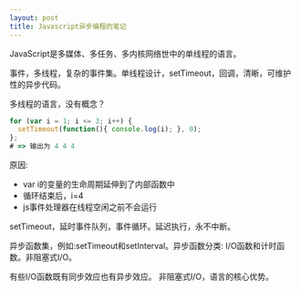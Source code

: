 ```yaml
---
layout: post
title: Javascript异步编程的笔记
---
```

JavaScript是多媒体、多任务、多内核网络世中的单线程的语言。

事件，多线程，复杂的事件集。单线程设计，setTimeout，回调，清晰，可维护性的异步代码。

多线程的语言，没有概念？
```javascript
for (var i = 1; i <= 3; i++) {  
  setTimeout(function(){ console.log(i); }, 0);
};
# => 输出为 4 4 4
```
原因: 

- var i的变量的生命周期延伸到了内部函数中
- 循环结束后，i=4 
- js事件处理器在线程空闲之前不会运行

setTimeout，延时事件队列，事件循环。延迟执行，永不中断。

异步函数集，例如:setTimeout和setInterval。异步函数分类: I/O函数和计时函数。非阻塞式I/O。

有些I/O函数既有同步效应也有异步效应。 非阻塞式I/O，语言的核心优势。


